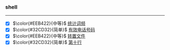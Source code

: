 ### shell
<hr>

- [x] $\color{#EEB422}{中等}$  [统计词频 ](./shell/countFrequency.md)
- [x] $\color{#32CD32}{简单}$  [有效电话号码 ](./shell/phone.md)
- [x] $\color{#EEB422}{中等}$  [转置文件 ](./shell/changeFile.md)
- [x] $\color{#32CD32}{简单}$  [第十行 ](./shell/tenth.md)
